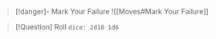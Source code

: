 > [!danger]- Mark Your Failure
> ![[Moves#Mark Your Failure]]

> [!Question] Roll
> `dice: 2d10 1d6`